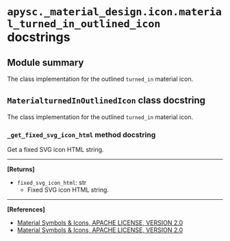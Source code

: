 # `apysc._material_design.icon.material_turned_in_outlined_icon` docstrings

## Module summary

The class implementation for the outlined `turned_in` material icon.

## `MaterialturnedInOutlinedIcon` class docstring

The class implementation for the outlined `turned_in` material icon.

### `_get_fixed_svg_icon_html` method docstring

Get a fixed SVG icon HTML string.<hr>

**[Returns]**

- `fixed_svg_icon_html`: str
  - Fixed SVG icon HTML string.

<hr>

**[References]**

- [Material Symbols & Icons, APACHE LICENSE, VERSION 2.0](https://fonts.google.com/icons?icon.size=24&icon.color=%23e8eaed)
- [Material Symbols & Icons, APACHE LICENSE, VERSION 2.0](https://www.apache.org/licenses/LICENSE-2.0.html)